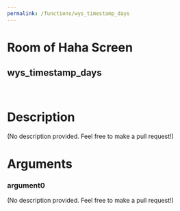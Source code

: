 ```yaml
---
permalink: /functions/wys_timestamp_days
---
```

# Room of Haha Screen  
## wys_timestamp_days  
&nbsp;  
# Description  
(No description provided. Feel free to make a pull request!) 
&nbsp;  
# Arguments
### argument0
(No description provided. Feel free to make a pull request!)
&nbsp;  


